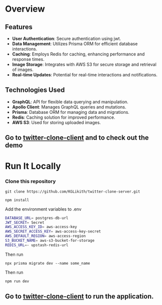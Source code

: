 # Overview
## Features
- **User Authentication**: Secure authentication using jwt.
- **Data Management**: Utilizes Prisma ORM for efficient database interactions.
- **Caching**: Employs Redis for caching, enhancing performance and response times.
- **Image Storage**: Integrates with AWS S3 for secure storage and retrieval of images. 
- **Real-time Updates**: Potential for real-time interactions and notifications.

## Technologies Used 

- **GraphQL**: API for flexible data querying and manipulation.
- **Apollo Client**: Manages GraphQL queries and mutations.
- **Prisma**: Database ORM for managing data and migrations.
- **Redis**: Caching solution for improved performance.
- **AWS S3**: Used for storing uploaded images.

## Go to [twitter-clone-client](https://github.com/KGLikith/twitter-clone-client) and to check out the demo

# Run It Locally

### Clone this repository
```
git clone https://github.com/KGLikith/twitter-clone-server.git
```

```
npm install
```

Add the environment variables to .env

```bash
DATABASE_URL= postgres-db-url
JWT_SECRET= Secret
AWS_ACCESS_KEY_ID= aws-access-key
AWS_SECRET_ACCESS_KEY= aws-access-key-secret
AWS_DEFAULT_REGION= aws-access-region
S3_BUCKET_NAME= aws-s3-bucket-for-storage
REDIS_URL=- upstash-redis-url
```

Then run 
```
npx prisma migrate dev --name some_name
```

Then run
```bash
npm run dev
```

## Go to [twitter-clone-client](https://github.com/KGLikith/twitter-clone-client) to run the application.
